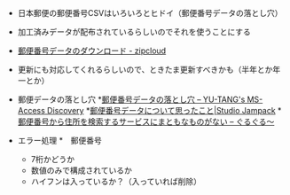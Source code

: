 * 日本郵便の郵便番号CSVはいろいろとヒドイ（郵便番号データの落とし穴）
 * 加工済みデータが配布されているらしいのでそれを使うことにする
 * [郵便番号データのダウンロード - zipcloud](http://zipcloud.ibsnet.co.jp/)
 * 更新にも対応してくれるらしいので、ときたま更新すべきかも（半年とか年一とか）

* 郵便データの落とし穴
 *[郵便番号データの落とし穴 – YU-TANG's MS-Access Discovery](http://www.f3.dion.ne.jp/~element/msaccess/AcTipsKenAllCsv.html)
 *[郵便番号データについて思ったこと|Studio Jampack](http://jamfunk.jp/wp/?p=390)
 *[郵便番号から住所を検索するサービスにまともなものがない – ぐるぐる～](http://d.hatena.ne.jp/bleis-tift/20080531/1212217681)

 * エラー処理
  *　郵便番号
   * 7桁かどうか
   * 数値のみで構成されているか
   * ハイフンは入っているか？（入っていれば削除）